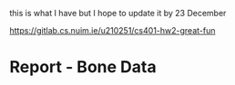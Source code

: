 this is what I have but I hope to update it by 23 December

https://gitlab.cs.nuim.ie/u210251/cs401-hw2-great-fun

# Report - Bone Data
